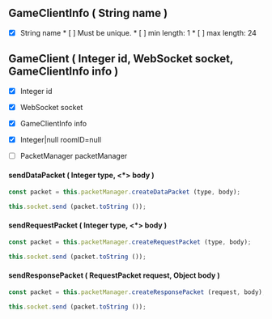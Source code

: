 ## GameClientInfo ( String name )

* [X]  String name
       * [ ]  Must be unique.
       * [ ]  min length: 1
       * [ ]  max length: 24


## GameClient ( Integer id, WebSocket socket, GameClientInfo info )

* [X]  Integer id
* [X]  WebSocket socket
* [X]  GameClientInfo info
* [X]  Integer|null roomID=null
* [ ]  PacketManager packetManager


#### sendDataPacket ( Integer type, <\*> body )

```js
const packet = this.packetManager.createDataPacket (type, body);

this.socket.send (packet.toString ());
```


#### sendRequestPacket ( Integer type, <\*> body )

```js
const packet = this.packetManager.createRequestPacket (type, body);

this.socket.send (packet.toString ());
```


#### sendResponsePacket ( RequestPacket request, Object body )

```js
const packet = this.packetManager.createResponsePacket (request, body);

this.socket.send (packet.toString ());
```
